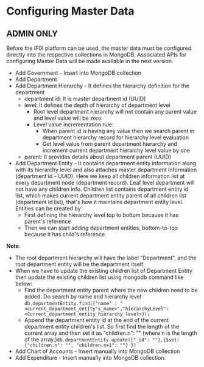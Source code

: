 # Configuring Master Data

## **ADMIN ONLY**

Before the iFIX platform can be used, the master data must be configured directly into the respective collections in MongoDB. Associated APIs for configuring Master Data will be made available in the next version. 

* Add Government - Insert into MongoDB collection
* Add Department 
* Add Department Hierarchy - It defines the hierarchy definition for the department 
  * department id: It is master department id \(UUID\)
  * level: It defines the depth of hierarchy of department level 
    * Root level department hierarchy will not contain any parent value and level value will be zero
    * Level value incrementation rule:
      * When parent id is having any value then we search parent in department hierarchy record for hierarchy level evaluation
      * Get level value from parent department hierarchy and increment current department hierarchy level value by one
  * parent: It provides details about department parent \(UUID\)
* Add Department Entity - It contains department entity information along with its hierarchy level and also attaches master department information \(department id - UUID\). Here we keep all children information list at every department node \(department record\). Leaf level department will not have any children info. Children list contains department entity id list, which makes current department entity parent of all children list \(department id list\), that's how it maintains department entity level. Entities can be created by 
  * First defining the hierarchy level top to bottom because it has parent's reference
  * Then we can start adding department entities, bottom-to-top because it has child's reference.

**Note**:

* The root department hierarchy will have the label "Department", and the root department entity will be the department itself
* When we have to update the existing children list of Department Entity then update the existing children list using mongodb command like below:
  * Find the department entity parent where the new children need to be added. Do search by name and hierarchy level `db.departmentEntity.find({"name" : "<current_department_entity's_name>","hierarchyLevel": <Current_department_entity_hierarchy_level>});`
  * Append the department entity id at the end of the current department entity children's list. So first find the length of the current array and then set it as "children.n": "" \(where n is the length of the array.\)`db.departmentEntity.update({"_id": ""},{$set: {"children.n": "", "children.n+1": ""} })`
* Add Chart of Accounts - Insert manually into MongoDB collection
* Add Expenditure - Insert manually into MongoDB collection.

